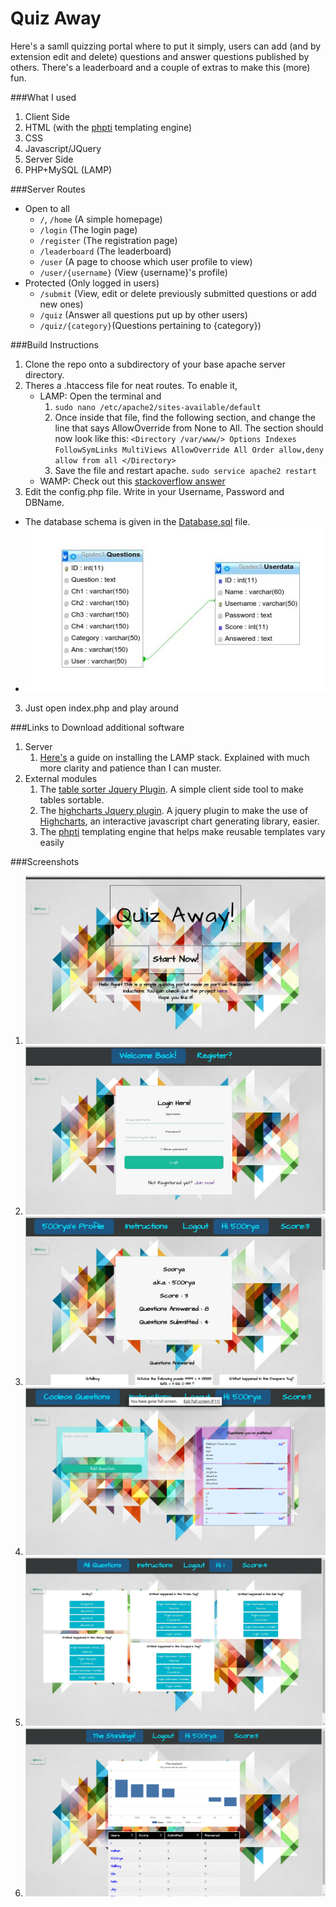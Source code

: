 # Quiz Away
Here's a samll quizzing portal where to put it simply, users can add (and by extension edit and delete) questions and answer questions published by others. There's a leaderboard and a couple of extras to make this (more) fun.

###What I used
1. Client Side
  1. HTML (with the [phpti](http://arshaw.com/phpti/) templating engine)
  2. CSS
  3. Javascript/JQuery
2. Server Side
  1. PHP+MySQL (LAMP)

###Server Routes
- Open to all
    - `/`, `/home` (A simple homepage)
    -  `/login` (The login page)
    -  `/register` (The registration page)
    -  `/leaderboard` (The leaderboard)
    -  `/user` (A page to choose which user profile to view)
    -  `/user/{username}` (View {username}'s profile)
- Protected (Only logged in users)
    - `/submit` (View, edit or delete previously submitted questions or add new ones)
    - `/quiz` (Answer all questions put up by other users)
    - `/quiz/{category}`(Questions pertaining to {category})

###Build Instructions
1. Clone the repo onto a subdirectory of your base apache server directory.
2. Theres a .htaccess file for neat routes. To enable it, 
    - LAMP: Open the terminal and
        1. `sudo nano /etc/apache2/sites-available/default`
        2. Once inside that file, find the following section, and change the line that says AllowOverride from None to All. The section should now look like this:
                `<Directory /var/www/>
                Options Indexes FollowSymLinks MultiViews
                AllowOverride All
                Order allow,deny
                allow from all
                </Directory>`
        3. Save the file and restart apache.  `sudo service apache2 restart`
    - WAMP: Check out this [stackoverflow answer](http://stackoverflow.com/a/20840834)
3. Edit the config.php file. Write in your Username, Password and DBName.
  - The database schema is given in the [Database.sql](Database.sql) file.
  - ![Database Layout](Screenshots/DBStructure.jpg)

3. Just open index.php and play around

###Links to Download additional software
1. Server     
    1. [Here's](https://www.digitalocean.com/community/tutorials/how-to-install-linux-apache-mysql-php-lamp-stack-on-ubuntu) a guide on installing the LAMP stack. Explained with much more clarity and patience than I can muster.
2. External modules
    1. The [table sorter Jquery Plugin](https://github.com/christianbach/tablesorter). A simple client side tool to make tables sortable.
    2. The [highcharts Jquery plugin](https://github.com/highchartTable/jquery-highchartTable-plugin). A jquery plugin to make the use of [Highcharts](www.highcharts.com), an interactive javascript chart generating library, easier.
    3. The [phpti](http://arshaw.com/phpti/) templating engine that helps make reusable templates vary easily 

###Screenshots
1. ![Home](Screenshots/home.jpg)
2. ![login](Screenshots/login.jpg)
3. ![Sample user profile](Screenshots/User.jpg)
4. ![Submission](Screenshots/submit.png)
5. ![Answering](Screenshots/answer.jpg) 
6. ![Leaderboard](Screenshots/leaderboard.png) 
